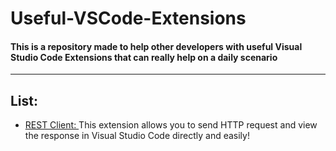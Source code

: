 # Useful-VSCode-Extensions

<h4>This is a repository made to help other developers with useful Visual Studio Code Extensions that can really help on a daily scenario</h4>
<hr>
<strong><h2>List:</h2></strong>
<ul>
  <li><a href="https://marketplace.visualstudio.com/items?itemName=humao.rest-client" target="_blank">REST Client: </a>This extension allows you to send HTTP request and view the response in Visual Studio Code directly and easily!</li>
</ul>
